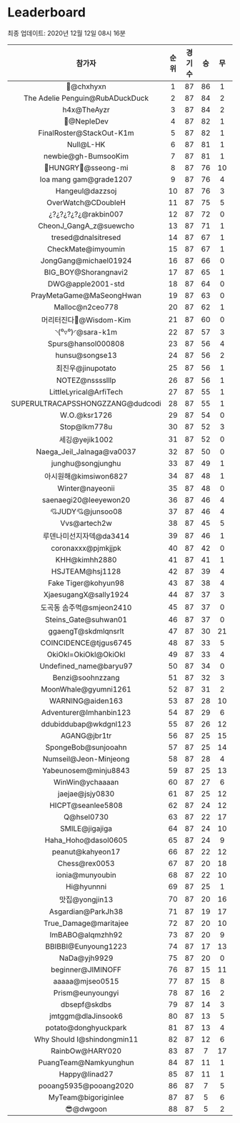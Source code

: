 # Leaderboard
최종 업데이트: 2020년 12월 12일 08시 16분




| 참가자 | 순위 | 경기수 | 승 | 무 | 패 | 승점 |
|:---:|:---:|:---:|:---:|:---:|:---:|:---:|
| 👑@chxhyxn | 1 | 87 | 86 | 1 | 0 | 259 |
| The Adelie Penguin@RubADuckDuck | 2 | 87 | 84 | 2 | 1 | 254 |
| h4x@TheAyzr | 3 | 87 | 84 | 2 | 1 | 254 |
| 🥈@NepleDev | 4 | 87 | 82 | 1 | 4 | 247 |
| FinalRoster@StackOut-K1m | 5 | 87 | 82 | 1 | 4 | 247 |
| Null@L-HK | 6 | 87 | 81 | 1 | 5 | 244 |
| newbie@gh-BumsooKim | 7 | 87 | 81 | 1 | 5 | 244 |
| 🍗HUNGRY🍗@sseong-mi | 8 | 87 | 76 | 10 | 1 | 238 |
| loa mang gam@grade1207 | 9 | 87 | 76 | 4 | 7 | 232 |
| Hangeul@dazzsoj | 10 | 87 | 76 | 3 | 8 | 231 |
| OverWatch@CDoubleH | 11 | 87 | 75 | 5 | 7 | 230 |
| ¿?¿?¿?¿?¿@rakbin007 | 12 | 87 | 72 | 0 | 15 | 216 |
| CheonJ_GangA_z@suewcho | 13 | 87 | 71 | 1 | 15 | 214 |
| tresed@dnalsitresed | 14 | 87 | 67 | 1 | 19 | 202 |
| CheckMate@imyoumin | 15 | 87 | 67 | 1 | 19 | 202 |
| JongGang@michael01924 | 16 | 87 | 66 | 0 | 21 | 198 |
| BIG_BOY@Shorangnavi2 | 17 | 87 | 65 | 1 | 21 | 196 |
| DWG@apple2001-std | 18 | 87 | 64 | 0 | 23 | 192 |
| PrayMetaGame@MaSeongHwan | 19 | 87 | 63 | 0 | 24 | 189 |
| Malloc@n2ceo778 | 20 | 87 | 62 | 1 | 24 | 187 |
| 머리터진다🤯@Wisdom-Kim | 21 | 87 | 60 | 0 | 27 | 180 |
| ◝(⁰▿⁰)◜@sara-k1m | 22 | 87 | 57 | 3 | 27 | 174 |
| Spurs@hansol000808 | 23 | 87 | 56 | 4 | 27 | 172 |
| hunsu@songse13 | 24 | 87 | 56 | 2 | 29 | 170 |
| 최진우@jinupotato | 25 | 87 | 56 | 1 | 30 | 169 |
| NOTEZ@nsssslllp | 26 | 87 | 56 | 1 | 30 | 169 |
| LittleLyrical@ArfiTech | 27 | 87 | 55 | 1 | 31 | 166 |
| SUPERULTRACAPSSHONGZZANG@dudcodi | 28 | 87 | 55 | 1 | 31 | 166 |
| W.O.@ksr1726 | 29 | 87 | 54 | 0 | 33 | 162 |
| Stop@lkm778u | 30 | 87 | 52 | 3 | 32 | 159 |
| 세깅@yejik1002 | 31 | 87 | 52 | 0 | 35 | 156 |
| Naega_Jeil_Jalnaga@va0037 | 32 | 87 | 50 | 0 | 37 | 150 |
| junghu@songjunghu | 33 | 87 | 49 | 1 | 37 | 148 |
| 아시원해@kimsiwon6827 | 34 | 87 | 48 | 1 | 38 | 145 |
| Winter@nayeonii | 35 | 87 | 48 | 0 | 39 | 144 |
| saenaegi20@leeyewon20 | 36 | 87 | 46 | 4 | 37 | 142 |
| 💘JUDY💘@junsoo08 | 37 | 87 | 46 | 4 | 37 | 142 |
| Vvs@artech2w | 38 | 87 | 45 | 5 | 37 | 140 |
| 루덴나미선지자덱@da3414 | 39 | 87 | 46 | 1 | 40 | 139 |
| coronaxxx@pjmkjjpk | 40 | 87 | 42 | 0 | 45 | 126 |
| KHH@kimhh2880 | 41 | 87 | 41 | 1 | 45 | 124 |
| HSJTEAM@hsj1128 | 42 | 87 | 39 | 4 | 44 | 121 |
| Fake Tiger@kohyun98 | 43 | 87 | 38 | 4 | 45 | 118 |
| XjaesugangX@sally1924 | 44 | 87 | 37 | 3 | 47 | 114 |
| 도곡동 솜주먹@smjeon2410 | 45 | 87 | 37 | 0 | 50 | 111 |
| Steins_Gate@suhwan01 | 46 | 87 | 37 | 0 | 50 | 111 |
| ggaengT@skdmlqnsrlt | 47 | 87 | 30 | 21 | 36 | 111 |
| COINCIDENCE@tjgus6745 | 48 | 87 | 33 | 5 | 49 | 104 |
| OkiOkl=OkiOkl@OkiOkl | 49 | 87 | 33 | 4 | 50 | 103 |
| Undefined_name@baryu97 | 50 | 87 | 34 | 0 | 53 | 102 |
| Benzi@soohnzzang | 51 | 87 | 32 | 3 | 52 | 99 |
| MoonWhale@gyumni1261 | 52 | 87 | 31 | 2 | 54 | 95 |
| WARNING@aiden163 | 53 | 87 | 28 | 10 | 49 | 94 |
| Adventurer@Imhanbin123 | 54 | 87 | 29 | 6 | 52 | 93 |
| ddubiddubap@wkdgnl123 | 55 | 87 | 26 | 12 | 49 | 90 |
| AGANG@jbr1tr | 56 | 87 | 25 | 15 | 47 | 90 |
| SpongeBob@sunjooahn | 57 | 87 | 25 | 14 | 48 | 89 |
| Numseil@Jeon-Minjeong | 58 | 87 | 28 | 4 | 55 | 88 |
| Yabeunosem@minju8843 | 59 | 87 | 25 | 13 | 49 | 88 |
| WinWin@ychaaaan | 60 | 87 | 27 | 6 | 54 | 87 |
| jaejae@jsjy0830 | 61 | 87 | 25 | 12 | 50 | 87 |
| HICPT@seanlee5808 | 62 | 87 | 24 | 12 | 51 | 84 |
| Q@hsel0730 | 63 | 87 | 22 | 17 | 48 | 83 |
| SMILE@jigajiga | 64 | 87 | 24 | 10 | 53 | 82 |
| Haha_Hoho@dasol0605 | 65 | 87 | 24 | 9 | 54 | 81 |
| peanut@kahyeon17 | 66 | 87 | 22 | 12 | 53 | 78 |
| Chess@rex0053 | 67 | 87 | 20 | 18 | 49 | 78 |
| ionia@munyoubin | 68 | 87 | 22 | 10 | 55 | 76 |
| Hi@hyunnni | 69 | 87 | 25 | 1 | 61 | 76 |
| 맛집@yongjin13 | 70 | 87 | 20 | 16 | 51 | 76 |
| Asgardian@ParkJh38 | 71 | 87 | 19 | 17 | 51 | 74 |
| True_Damage@maritajee | 72 | 87 | 20 | 10 | 57 | 70 |
| ImBABO@alqmzhh92 | 73 | 87 | 20 | 9 | 58 | 69 |
| BBIBBI@Eunyoung1223 | 74 | 87 | 17 | 13 | 57 | 64 |
| NaDa@yjh9929 | 75 | 87 | 20 | 0 | 67 | 60 |
| beginner@JIMINOFF | 76 | 87 | 15 | 11 | 61 | 56 |
| aaaaa@mjseo0515 | 77 | 87 | 15 | 8 | 64 | 53 |
| Prism@eunyoungyi | 78 | 87 | 16 | 2 | 69 | 50 |
| dbsepf@skdbs | 79 | 87 | 14 | 3 | 70 | 45 |
| jmtggm@dlaJinsook6 | 80 | 87 | 13 | 5 | 69 | 44 |
| potato@donghyuckpark | 81 | 87 | 13 | 4 | 70 | 43 |
| Why Should I@shindongmin11 | 82 | 87 | 12 | 6 | 69 | 42 |
| RainbOw@HARY020 | 83 | 87 | 7 | 17 | 63 | 38 |
| PuangTeam@Namkyunghun | 84 | 87 | 11 | 1 | 75 | 34 |
| Happy@linad27 | 85 | 87 | 11 | 1 | 75 | 34 |
| pooang5935@pooang2020 | 86 | 87 | 7 | 5 | 75 | 26 |
| MyTeam@bigoriginlee | 87 | 87 | 5 | 6 | 76 | 21 |
| 😎@dwgoon | 88 | 87 | 5 | 2 | 80 | 17 |